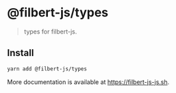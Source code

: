 # @filbert-js/types

> types for filbert-js.

## Install

```bash
yarn add @filbert-js/types
```

More documentation is available at https://filbert-js-js.sh.
